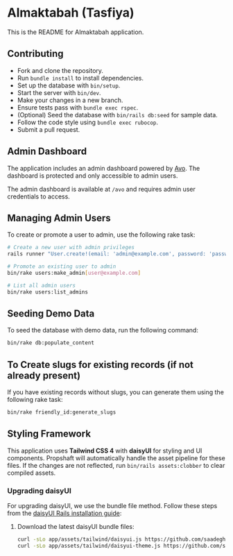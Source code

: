 # Almaktabah (Tasfiya)

This is the README for Almaktabah application.

## Contributing

- Fork and clone the repository.
- Run `bundle install` to install dependencies.
- Set up the database with `bin/setup`.
- Start the server with `bin/dev`.
- Make your changes in a new branch.
- Ensure tests pass with `bundle exec rspec`.
- (Optional) Seed the database with `bin/rails db:seed` for sample data.
- Follow the code style using `bundle exec rubocop`.
- Submit a pull request.

## Admin Dashboard

The application includes an admin dashboard powered by [Avo](https://avohq.io/). The dashboard is protected and only accessible to admin users.

The admin dashboard is available at `/avo` and requires admin user credentials to access.

## Managing Admin Users

To create or promote a user to admin, use the following rake task:

```bash
# Create a new user with admin privileges
rails runner "User.create!(email: 'admin@example.com', password: 'password123', password_confirmation: 'password123', admin: true)"

# Promote an existing user to admin
bin/rake users:make_admin[user@example.com]

# List all admin users
bin/rake users:list_admins
```

## Seeding Demo Data
To seed the database with demo data, run the following command:

```bash
bin/rake db:populate_content
```

## To Create slugs for existing records (if not already present)
If you have existing records without slugs, you can generate them using the following rake task:

```bash
bin/rake friendly_id:generate_slugs
```

## Styling Framework

This application uses **Tailwind CSS 4** with **daisyUI** for styling and UI components. Propshaft will automatically handle the asset pipeline for these files. If the changes are not reflected, run `bin/rails assets:clobber` to clear compiled assets.

### Upgrading daisyUI

For upgrading daisyUI, we use the bundle file method. Follow these steps from the [daisyUI Rails installation guide](https://daisyui.com/docs/install/rails/):

1. Download the latest daisyUI bundle files:

   ```bash
   curl -sLo app/assets/tailwind/daisyui.js https://github.com/saadeghi/daisyui/releases/latest/download/daisyui.js
   curl -sLo app/assets/tailwind/daisyui-theme.js https://github.com/saadeghi/daisyui/releases/latest/download/daisyui-theme.js
   ```
